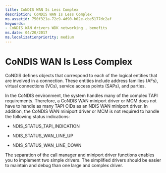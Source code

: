 ```yaml
---
title: CoNDIS WAN Is Less Complex
description: CoNDIS WAN Is Less Complex
ms.assetid: 750f321a-72c9-4d90-b02e-cbe5177dc2af
keywords:
- CoNDIS WAN drivers WDK networking , benefits
ms.date: 04/20/2017
ms.localizationpriority: medium
---
```


# CoNDIS WAN Is Less Complex





CoNDIS defines objects that correspond to each of the logical entities that are involved in a connection. These entities include address families (AFs), virtual connections (VCs), service access points (SAPs), and parties.

In the CoNDIS environment, the system handles many of the complex TAPI requirements. Therefore, a CoNDIS WAN miniport driver or MCM does not have to handle as many TAPI OIDs as an NDIS WAN miniport driver. In addition, the CoNDIS WAN miniport driver or MCM is not required to handle the following status indications:

-   NDIS\_STATUS\_TAPI\_INDICATION

-   NDIS\_STATUS\_WAN\_LINE\_UP

-   NDIS\_STATUS\_WAN\_LINE\_DOWN

The separation of the call manager and miniport driver functions enables you to implement two simple drivers. The simplified drivers should be easier to maintain and debug than one large and complex driver.

 

 





